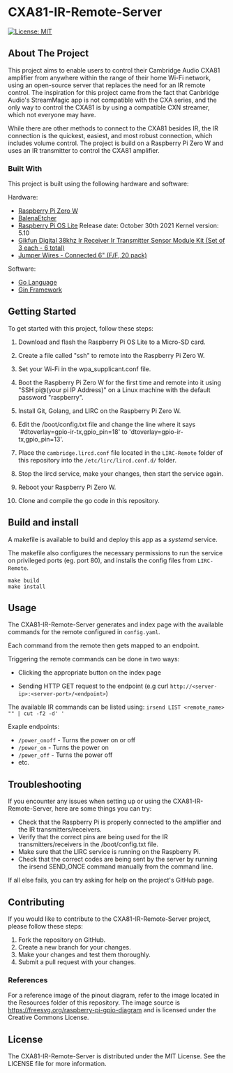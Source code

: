 # CXA81-IR-Remote-Server

[![License: MIT](https://img.shields.io/badge/License-MIT-yellow.svg)](https://opensource.org/licenses/MIT)
<!-- ABOUT THE PROJECT -->
## About The Project

This project aims to enable users to control their Cambridge Audio CXA81 amplifier from anywhere within the range of their home Wi-Fi network, using an open-source server that replaces the need for an IR remote control. The inspiration for this project came from the fact that Canbridge Audio's StreamMagic app is not compatible with the CXA series, and the only way to control the CXA81 is by using a compatible CXN streamer, which not everyone may have.

While there are other methods to connect to the CXA81 besides IR, the IR connection is the quickest, easiest, and most robust connection, which includes volume control. The project is build on a Raspberry Pi Zero W and uses an IR transmitter to control the CXA81 amplifier.

### Built With

This project is built using the following hardware and software:

Hardware:
  * [Raspberry Pi Zero W](https://www.adafruit.com/product/3400)
  * [BalenaEtcher](https://www.balena.io/etcher/)
  * [Raspberry Pi OS Lite](https://www.raspberrypi.com/software/operating-systems/) Release date: October 30th 2021 Kernel version: 5.10
  * [Gikfun Digital 38khz Ir Receiver Ir Transmitter Sensor Module Kit (Set of 3 each - 6 total)](https://www.amazon.com/dp/B0816P2545?psc=1&ref=ppx_yo2_dt_b_product_details)
  * [Jumper Wires - Connected 6" (F/F, 20 pack)](https://www.sparkfun.com/products/12796)


Software:

  * [Go Language](https://go.dev/)
  * [Gin Framework](https://github.com/gin-gonic/gin)

<!-- GETTING STARTED -->
## Getting Started

To get started with this project, follow these steps:

1. Download and flash the Raspberry Pi OS Lite to a Micro-SD card.

2. Create a file called "ssh" to remote into the Raspberry Pi Zero W.

3. Set your Wi-Fi in the wpa_supplicant.conf file.

4. Boot the Raspberry Pi Zero W for the first time and remote into it using "SSH pi@(your pi IP Address)" on a Linux machine with the default password "raspberry".

5. Install Git, Golang, and LIRC on the Raspberry Pi Zero W.

6. Edit the /boot/config.txt file and change the line where it says '#dtoverlay=gpio-ir-tx,gpio_pin=18' to 'dtoverlay=gpio-ir-tx,gpio_pin=13'.

7. Place the `cambridge.lircd.conf` file located in the `LIRC-Remote` folder of this repository into the `/etc/lirc/lircd.conf.d/` folder.

8. Stop the lircd service, make your changes, then start the service again.

9. Reboot your Raspberry Pi Zero W.

10. Clone and compile the go code in this repository.

## Build and install

A makefile is available to build and deploy this app as a *systemd* service.

The makefile also configures the necessary permissions to run the service on privileged ports (eg. port 80), and installs the config files from `LIRC-Remote`.

```shell
make build
make install
```

## Usage

The CXA81-IR-Remote-Server generates and index page with the available commands for the remote configured in `config.yaml`.

Each command from the remote then gets mapped to an endpoint.

Triggering the remote commands can be done in two ways:

- Clicking the appropriate button on the index page

- Sending HTTP GET request to the endpoint (e.g curl `http://<server-ip>:<server-port>/<endpoint>`)

The available IR commands can be listed using:
`irsend LIST <remote_name> "" | cut -f2 -d' '`

Exaple endpoints:

* `/power_onoff` - Turns the power on or off
* `/power_on` - Turns the power on
* `/power_off` - Turns the power off
* etc.

## Troubleshooting

If you encounter any issues when setting up or using the CXA81-IR-Remote-Server, here are some things you can try:

* Check that the Raspberry Pi is properly connected to the amplifier and the IR transmitters/receivers.
* Verify that the correct pins are being used for the IR transmitters/receivers in the /boot/config.txt file.
* Make sure that the LIRC service is running on the Raspberry Pi.
* Check that the correct codes are being sent by the server by running the irsend SEND_ONCE command manually from the command line.

If all else fails, you can try asking for help on the project's GitHub page.

## Contributing

If you would like to contribute to the CXA81-IR-Remote-Server project, please follow these steps:

1. Fork the repository on GitHub.
2. Create a new branch for your changes.
3. Make your changes and test them thoroughly.
4. Submit a pull request with your changes.

<!-- Reference -->
### References

For a reference image of the pinout diagram, refer to the image located in the Resources folder of this repository. The image source is https://freesvg.org/raspberry-pi-gpio-diagram and is licensed under the Creative Commons License.

## License

The CXA81-IR-Remote-Server is distributed under the MIT License. See the LICENSE file for more information.